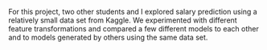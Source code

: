 For this project, two other students and I explored salary prediction using a relatively small data set from Kaggle. We experimented with different feature transformations and compared a few different models to each other and to models generated by others using the same data set.
